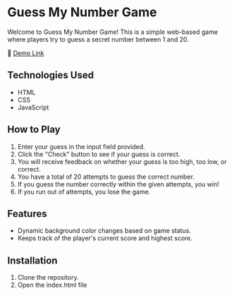 # Guess My Number Game

Welcome to Guess My Number Game! This is a simple web-based game where players try to guess a secret number between 1 and 20.

🔗 [Demo Link](guess-my-number-jsgame.netlify.com)

## Technologies Used

- HTML
- CSS
- JavaScript


## How to Play

1. Enter your guess in the input field provided.
2. Click the "Check" button to see if your guess is correct.
3. You will receive feedback on whether your guess is too high, too low, or correct.
4. You have a total of 20 attempts to guess the correct number.
5. If you guess the number correctly within the given attempts, you win!
6. If you run out of attempts, you lose the game.

## Features

- Dynamic background color changes based on game status.
- Keeps track of the player's current score and highest score.

## Installation

1. Clone the repository.
2. Open the index.html file
